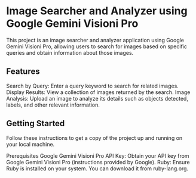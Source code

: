 # Image Searcher and Analyzer using Google Gemini Visioni Pro
This project is an image searcher and analyzer application using Google Gemini Visioni Pro, allowing users to search for images based on specific queries and obtain information about those images.

## Features
Search by Query: Enter a query keyword to search for related images.
Display Results: View a collection of images returned by the search.
Image Analysis: Upload an image to analyze its details such as objects detected, labels, and other relevant information.

## Getting Started
Follow these instructions to get a copy of the project up and running on your local machine.

Prerequisites
Google Gemini Visioni Pro API Key: Obtain your API key from Google Gemini Visioni Pro (instructions provided by Google).
Ruby: Ensure Ruby is installed on your system. You can download it from ruby-lang.org.

